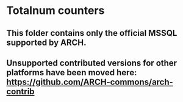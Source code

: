 # Totalnum counters
## This folder contains only the official MSSQL supported by ARCH.
## Unsupported contributed versions for other platforms have been moved here: https://github.com/ARCH-commons/arch-contrib
